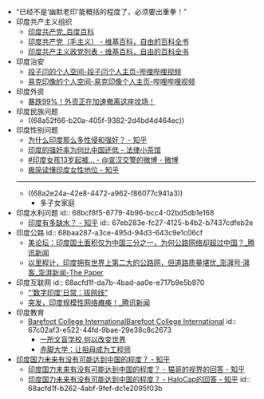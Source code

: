 - “已经不是‘幽默老印’能概括的程度了，必须要出重拳！”
- 印度共产主义组织
	- [印度共产党_百度百科](https://baike.baidu.com/item/%E5%8D%B0%E5%BA%A6%E5%85%B1%E4%BA%A7%E5%85%9A/10318891)
	- [印度共产党（毛主义） - 维基百科，自由的百科全书](https://zh.wikipedia.org/wiki/%E5%8D%B0%E5%BA%A6%E5%85%B1%E4%BA%A7%E5%85%9A%EF%BC%88%E6%AF%9B%E4%B8%BB%E4%B9%89%EF%BC%89)
	- [印度共产主义政党列表 - 维基百科，自由的百科全书](https://zh.wikipedia.org/wiki/%E5%8D%B0%E5%BA%A6%E5%85%B1%E4%BA%A7%E4%B8%BB%E4%B9%89%E6%94%BF%E5%85%9A%E5%88%97%E8%A1%A8)
- 印度治安
	- [段子闫的个人空间-段子闫个人主页-哔哩哔哩视频](https://space.bilibili.com/1980721893)
	- [易克印像的个人空间-易克印像个人主页-哔哩哔哩视频](https://space.bilibili.com/1566373399)
- 印度外资
	- [暴跌99%！外资正在加速撤离这座坟场！](https://mp.weixin.qq.com/s/yABibk39aMZjGmJRNeodjw)
- 印度民族问题
	- ((68a52f66-b20a-405f-9382-2d4bd4d464ec))
- 印度性别问题
	- [为什么印度那么多性侵和强奸？ - 知乎](https://www.zhihu.com/question/500310851)
	- [印度的强奸率为何比中国还低 - 法律小茶馆](https://lawtee.com/article/why-indian-rape-rate-so-low/)
	- [#印度女孩13岁起被... - @宣汉交警的微博 - 微博](https://weibo.com/6169296469/5137894261392816?sourceType=weixin&from=10F2195060&wm=9006_2001&featurecode=newtitle&s_channel=4&s_trans=6871424596_5137894261392816)
	- [​极简读懂印度女性地位 - 知乎](https://zhuanlan.zhihu.com/p/396726874)
	- ---
	- ((68a2e24a-42e8-4472-a962-f86077c941a3))
		- 多子女家庭
- 印度水利问题
  id:: 68bcf8f5-6779-4b96-bcc4-02bd5db1e168
	- [印度有多缺水？ - 知乎](https://www.zhihu.com/question/540273308)
	  id:: 67eb283e-fc27-4125-b4b2-b7437cdfeb2e
- 印度公路
  id:: 68baa287-a3ce-495d-94d3-643c9e1c06cf
	- [美论坛：印度国土面积仅为中国三分之一，为何公路网络却超过中国？_腾讯新闻](https://news.qq.com/rain/a/20250407A08H3900)
	- [以里程计，印度拥有世界上第二大的公路网，但道路质量堪忧_澎湃号·湃客_澎湃新闻-The Paper](https://www.thepaper.cn/newsDetail_forward_14467551)
- 印度互联网
  id:: 68acfd1f-da7b-4bad-aa0e-e717b9e5b970
	- [“‘数字印度’日常：拔网线”](https://www.guancha.cn/internation/2023_09_15_708703.shtml)
	- [突发，印度规模性网络瘫痪！_腾讯新闻](https://news.qq.com/rain/a/20250707A08D7900)
- 印度教育
	- [Barefoot College InternationalBarefoot College International](https://www.barefootcollege.org/)
	  id:: 67c02af3-e522-44fd-9bae-29e38c8c2673
		- [一所文盲学校,何以改变世界](https://www.sohu.com/a/202012753_227820)
		- [赤脚大学：让祖母成为工程师](https://www.douban.com/note/259848913/?_i=9465056SPSFC4P)
- [印度国力未来有没有可能达到中国的程度？ - 知乎](https://www.zhihu.com/question/483836592)
	- [印度国力未来有没有可能达到中国的程度？ - 猫哥的视界的回答 - 知乎](https://www.zhihu.com/question/483836592/answer/2172911637)
	- [印度国力未来有没有可能达到中国的程度？ - HaloCap的回答 - 知乎](https://www.zhihu.com/question/483836592/answer/2172952572)
	  id:: 68acfd1f-b262-4abf-9fef-dc1e2095f03b